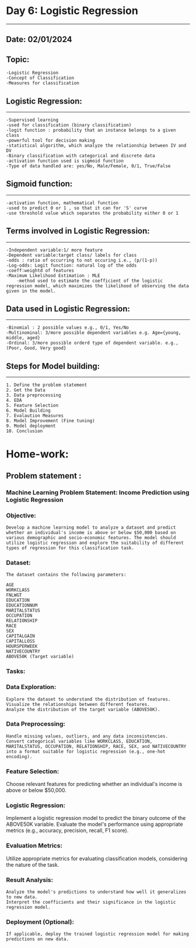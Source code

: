 # Day 6: Logistic Regression
-----------------------------------------------
## Date: 02/01/2024
## Topic:
	-Logistic Regression
	-Concept of Classification
	-Measures for classification

## Logistic Regression:
--------------------
	-Supervised learning
	-used for classification (binary classification)
	-logit function : probability that an instance belongs to a given class
	-powerful tool for decision making
	-statistical algorithm, which analyze the relationship between IV and DV
	-Binary classification with categorical and discrete data
	-activation function used is sigmoid function 
	-Type of data handled are: yes/No, Male/Female, 0/1, True/False
	
## Sigmoid function:
------------------
	-activation function, mathematical function
	-used to predict 0 or 1 , so that it can for 'S' curve
	-use threshold value which separates the probability either 0 or 1 

## Terms involved in Logistic Regression:
---------------------------------------
	-Independent variable:1/ more feature 
	-Dependent variable:target class/ labels for class
	-odds : ratio of occurring to not occuring i.e., (p/(1-p))
	-Log-odds: Logit function: natural log of the odds
	-coeff:weightd of features
	-Maximum Likelihood Estimation : MLE
		-method used to estimate the coefficient of the logistic regression model, which maximizes the likelihood of observing the data given in the model.
		
## Data used in Logistic Regression:
---------------------------------
	-Binomial : 2 possible values e.g., 0/1, Yes/No
	-Multinominal: 3/more possible dependent variables e.g. Age={young, middle, aged}
	-Ordinal: 3/more possible orderd type of dependent variable. e.g., (Poor, Good, Very good}
	
## Steps for Model building:
--------------------------
    1. Define the problem statement
    2. Get the Data
    3. Data preprocessing
    4. EDA
    5. Feature Selection
    6. Model Building
    7. Evalaution Measures
    8. Model Improvement (Fine tuning)
    9. Model deployment
    10. Conclusion 
        
# Home-work:

## Problem statement :
### Machine Learning Problem Statement: Income Prediction using Logistic Regression

### Objective:
    Develop a machine learning model to analyze a dataset and predict whether an individual's income is above or below $50,000 based on various demographic and socio-economic features. The model should utilize logistic regression and explore the suitability of different types of regression for this classification task.

### Dataset:
    The dataset contains the following parameters:

    AGE
    WORKCLASS
    FNLWGT
    EDUCATION
    EDUCATIONNUM
    MARITALSTATUS
    OCCUPATION
    RELATIONSHIP
    RACE
    SEX
    CAPITALGAIN
    CAPITALLOSS
    HOURSPERWEEK
    NATIVECOUNTRY
    ABOVE50K (Target variable)

### Tasks:

### Data Exploration:

    Explore the dataset to understand the distribution of features.
    Visualize the relationships between different features.
    Analyze the distribution of the target variable (ABOVE50K).
### Data Preprocessing:

    Handle missing values, outliers, and any data inconsistencies.
    Convert categorical variables like WORKCLASS, EDUCATION, MARITALSTATUS, OCCUPATION, RELATIONSHIP, RACE, SEX, and NATIVECOUNTRY into a format suitable for logistic regression (e.g., one-hot encoding).
### Feature Selection:

  Choose relevant features for predicting whether an individual's income is above or below $50,000.
### Logistic Regression:

  Implement a logistic regression model to predict the binary outcome of the ABOVE50K variable.
  Evaluate the model's performance using appropriate metrics (e.g., accuracy, precision, recall, F1 score).

### Evaluation Metrics:

  Utilize appropriate metrics for evaluating classification models, considering the nature of the task.
### Result Analysis:

    Analyze the model's predictions to understand how well it generalizes to new data.
    Interpret the coefficients and their significance in the logistic regression model.
### Deployment (Optional):

    If applicable, deploy the trained logistic regression model for making predictions on new data.

